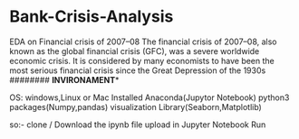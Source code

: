 # Bank-Crisis-Analysis
EDA on Financial crisis of 2007–08 The financial crisis of 2007–08, also known as the global financial crisis (GFC), was a severe worldwide economic crisis. It is considered by many economists to have been the most serious financial crisis since the Great Depression of the 1930s
########
********INVIRONAMENT*********

OS: windows,Linux or Mac
Installed Anaconda(Jupytor Notebook)
python3
packages(Numpy,pandas)
visualization Library(Seaborn,Matplotlib)

so:-
clone / Download the ipynb file
upload in Jupyter Notebook
Run
